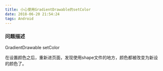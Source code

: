 ```yaml
---
title: 小心使用GradientDrawable的setColor
date: 2018-06-20 21:54:24
tags: Android
---
```


### 问题描述
GradientDrawable setColor

在设置颜色之后，重新进页面，发现使用shape文件的地方，颜色都被改变为新设的颜色了。

<!--more-->